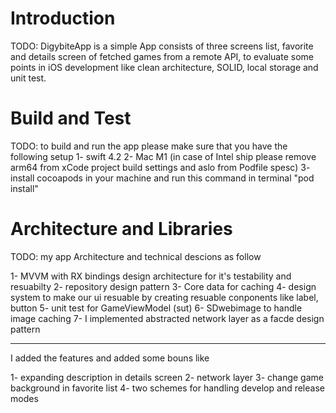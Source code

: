 # Introduction 
TODO: DigybiteApp is a simple App consists of three screens list, favorite and details screen of fetched games from a remote API, to evaluate some points in iOS development like clean architecture, SOLID, local storage and unit test. 

# Build and Test
TODO: to build and run the app please make sure that you have the following setup 
1- swift 4.2
2- Mac M1 (in case of Intel ship please remove arm64 from xCode project build settings and aslo from Podfile spesc)
 3- install cocoapods in your machine and run this command in terminal "pod install"
 
# Architecture and Libraries
TODO: my app Architecture and technical descions as follow

1-  MVVM with RX bindings design architecture for it's testability and resuabilty 
2-  repository design pattern 
3-  Core data for caching 
4-  design system to make our ui resuable by creating resuable conponents like  label, button 
5-  unit test for GameViewModel (sut)
6-  SDwebimage to handle image caching 
7- I implemented abstracted network layer as a facde design pattern  

*************************************************** 
 I added the features and added some bouns like 
 
 1- expanding description in details screen 
 2- network layer
 3- change game background in favorite list
 4- two schemes for handling develop and release modes
 
 
 
 
